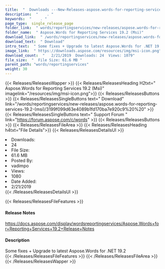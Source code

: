 ```yaml
---
title:  "  Downloads ---New-Releases-aspose.words-for-reporting-services-19.2-(msi) . " 
description:  "    . " 
keywords:  "    . " 
page_type:  single_release_page
folder_link:  " words/reportingservices/new-releases/aspose.words-for-reporting-services-19.2-(msi)/"
folder_name:  " Aspose.Words for Reporting Services 19.2 (Msi)"
download_link:  " /words/reportingservices/new-releases/aspose.words-for-reporting-services-19.2-(msi)/3199f099d63e4089b1fd170ba7e920c9"
download_text:  " Download"
intro_text:  " Some fixes + Upgrade to latest Aspose.Words for .NET 19.2"
image_link:  " https://downloads.aspose.com/resources/img/msi-icon.png"
download_count:  "   2/21/2019  Downloads: 24  Views: 1079"
file_size:  "  File Size: 61.6 MB "
parent_path: "words/reportingservices"
weight: 30 
---
```


{{< Releases/ReleasesWapper >}}
  {{< Releases/ReleasesHeading H2txt=" Aspose.Words for Reporting Services 19.2 (Msi)" imagelink="/resources/img/msi-icon.png">}}
  {{< Releases/ReleasesButtons >}}
    {{< Releases/ReleasesSingleButtons text=" Download" link="/words/reportingservices/new-releases/aspose.words-for-reporting-services-19.2-(msi)/3199f099d63e4089b1fd170ba7e920c9%20%20" >}}
    {{< Releases/ReleasesSingleButtons text=" Support Forum " link="https://forum.aspose.com/c/words" >}}
  {{< Releases/ReleasesButtons >}}
  {{< Releases/ReleasesFileArea >}}
    {{< Releases/ReleasesHeading h4txt="File Details">}}
    {{< Releases/ReleasesDetailsUl >}}
             <li>Downloads:</li><li>24</li><li>File Size:</li><li>61.6 MB</li><li>Posted By:</li><li>vadimpo</li><li>Views:</li><li>1080</li><li>Date Added:</li><li>2/21/2019</li>
    {{< /Releases/ReleasesDetailsUl >}}

  {{< Releases/ReleasesFileFeatures >}}
      <h4>Release Notes</h4><div><a href="https://docs.aspose.com/display/wordsreportingservices/Aspose.Words+for+Reporting+Services+19.2+Release+Notes">https://docs.aspose.com/display/wordsreportingservices/Aspose.Words+for+Reporting+Services+19.2+Release+Notes</a></div><h4>Description</h4><div class="HTMLDescription">Some fixes + Upgrade to latest Aspose.Words for .NET 19.2</div>
  {{< /Releases/ReleasesFileFeatures >}}
 {{< /Releases/ReleasesFileArea >}}
{{< /Releases/ReleasesWapper >}}


